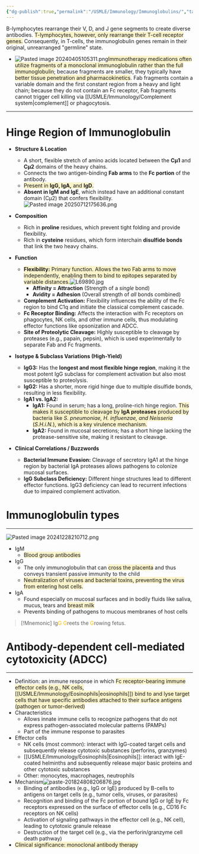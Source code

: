 ```yaml
---
{"dg-publish":true,"permalink":"/USMLE/Immunology/Immunoglobulins/","tags":["t2"]}
---
```


B-lymphocytes rearrange their V, D, and J gene segments to create diverse antibodies. <span style="background:rgba(240, 200, 0, 0.2)">T-lymphocytes, however, only rearrange their T-cell receptor genes.</span> Consequently, in T-cells, the immunoglobulin genes remain in their original, unrearranged "germline" state.

- ![Pasted image 20240405105311.png](/img/user/appendix/Pasted%20image%2020240405105311.png)<span style="background:rgba(240, 200, 0, 0.2)">Immunotherapy medications often utilize fragments of a monoclonal immunoglobulin rather than the full immunoglobulin</span>; because fragments are smaller, they typically have <span style="background:rgba(240, 200, 0, 0.2)">better tissue penetration and pharmacokinetics</span>.  Fab fragments contain a variable domain and the first constant region from a heavy and light chain; because they do not contain an Fc receptor, Fab fragments cannot trigger cell killing via [[USMLE/Immunology/Complement system\|complement]] or phagocytosis.

---
# Hinge Region of Immunoglobulin
-   **Structure & Location**
	*   A short, flexible stretch of amino acids located between the **Cμ1** and **Cμ2** domains of the heavy chains.
	*   Connects the two antigen-binding **Fab arms** to the **Fc portion** of the antibody.
	*   <span style="background:rgba(240, 200, 0, 0.2)">Present in **IgG, IgA,** and **IgD**.</span>
	*   **Absent in IgM and IgE**, which instead have an additional constant domain (Cμ2) that confers flexibility.![Pasted image 20250712175636.png](/img/user/appendix/Pasted%20image%2020250712175636.png)

-   **Composition**
    *   Rich in **proline** residues, which prevent tight folding and provide flexibility.
    *   Rich in **cysteine** residues, which form interchain **disulfide bonds** that link the two heavy chains.

-   **Function**
    *   <span style="background:rgba(240, 200, 0, 0.2)">**Flexibility:** Primary function. Allows the two Fab arms to move independently, enabling them to bind to epitopes separated by variable distances.</span>![L69890.jpg](/img/user/appendix/L69890.jpg)
	    * **Affinity = Attraction** (Strength of a _single_ bond)
		- **Avidity = Adhesion** (Overall strength of _all_ bonds combined)
    *   **Complement Activation:** Flexibility influences the ability of the Fc region to bind C1q and initiate the classical complement cascade.
    *   **Fc Receptor Binding:** Affects the interaction with Fc receptors on phagocytes, NK cells, and other immune cells, thus modulating effector functions like opsonization and ADCC.
    *   **Site of Proteolytic Cleavage:** Highly susceptible to cleavage by proteases (e.g., papain, pepsin), which is used experimentally to separate Fab and Fc fragments.

-   **Isotype & Subclass Variations (High-Yield)**
    *   **IgG3:** Has the **longest and most flexible hinge region**, making it the most potent IgG subclass for complement activation but also most susceptible to proteolysis.
    *   **IgG2:** Has a shorter, more rigid hinge due to multiple disulfide bonds, resulting in less flexibility.
    *   **IgA1 vs. IgA2:**
        *   **IgA1:** Found in serum; has a long, proline-rich hinge region. <span style="background:rgba(240, 200, 0, 0.2)">This makes it susceptible to cleavage by **IgA proteases** produced by bacteria like *S. pneumoniae, H. influenzae, and Neisseria* (*S.H.i.N.*), which is a key virulence mechanism.</span>
        *   **IgA2:** Found in mucosal secretions; has a short hinge lacking the protease-sensitive site, making it resistant to cleavage.

-   **Clinical Correlations / Buzzwords**
    *   **Bacterial Immune Evasion:** Cleavage of secretory IgA1 at the hinge region by bacterial IgA proteases allows pathogens to colonize mucosal surfaces.
    *   **IgG Subclass Deficiency:** Different hinge structures lead to different effector functions. IgG3 deficiency can lead to recurrent infections due to impaired complement activation.
# Immunoglobulin types
---
![Pasted image 20241228210712.png](/img/user/appendix/Pasted%20image%2020241228210712.png)
- IgM
	- <span style="background:rgba(240, 200, 0, 0.2)">Blood group antibodies</span>
- IgG
	- The only immunoglobulin that can <span style="background:rgba(240, 200, 0, 0.2)">cross the placenta</span> and thus conveys transient passive immunity to the child
	- <span style="background:rgba(240, 200, 0, 0.2)">Neutralization of viruses and bacterial toxins, preventing the virus from entering host cells.</span>
- IgA
	- Found especially on mucosal surfaces and in bodily fluids like saliva, mucus, tears and <span style="background:rgba(240, 200, 0, 0.2)">breast milk </span>
	- Prevents binding of pathogens to mucous membranes of host cells

>[!Mnemonic] 
>Ig<font color="#ffc000">G G</font>reets the <font color="#ffc000">G</font>rowing fetus.

# Antibody-dependent cell-mediated cytotoxicity (ADCC)
---
- Definition: an immune response in which <span style="background:rgba(240, 200, 0, 0.2)">Fc receptor-bearing immune effector cells (e.g., NK cells, [[USMLE/Immunology/Eosinophils\|eosinophils]]) bind to and lyse target cells that have specific antibodies attached to their surface antigens (pathogen or tumor-derived)</span>
- Characteristics
	- Allows innate immune cells to recognize pathogens that do not express pathogen-associated molecular patterns (PAMPs)
	- Part of the immune response to parasites
- Effector cells
	- NK cells (most common): interact with IgG-coated target cells and subsequently release cytotoxic substances (perforins, granzymes) 
	- [[USMLE/Immunology/Eosinophils\|Eosinophils]]: interact with IgE-coated helminths and subsequently release major basic proteins and other cytotoxic substances
	- Other: monocytes, macrophages, neutrophils
- Mechanism![paste-201824808206876.jpg](/img/user/appendix/paste-201824808206876.jpg)
	- Binding of antibodies (e.g., IgG or IgE) produced by B-cells to antigens on target cells (e.g., tumor cells, viruses, or parasites)
	- Recognition and binding of the Fc portion of bound IgG or IgE by Fc receptors expressed on the surface of effector cells (e.g., CD16 Fc receptors on NK cells) 
	- Activation of signaling pathways in the effector cell (e.g., NK cell), leading to cytotoxic granule release
	- Destruction of the target cell (e.g., via the perforin/granzyme cell death pathway)
- <span style="background:rgba(240, 200, 0, 0.2)">Clinical significance: monoclonal antibody therapy</span>


